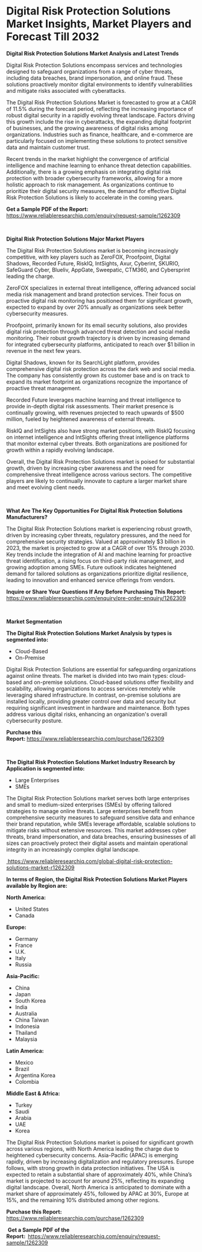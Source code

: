 <p><h1>Digital Risk Protection Solutions Market Insights, Market Players and Forecast Till 2032</h1></p><p><strong>Digital Risk Protection Solutions Market Analysis and Latest Trends</strong></p>
<p><p>Digital Risk Protection Solutions encompass services and technologies designed to safeguard organizations from a range of cyber threats, including data breaches, brand impersonation, and online fraud. These solutions proactively monitor digital environments to identify vulnerabilities and mitigate risks associated with cyberattacks.</p><p>The Digital Risk Protection Solutions Market is forecasted to grow at a CAGR of 11.5% during the forecast period, reflecting the increasing importance of robust digital security in a rapidly evolving threat landscape. Factors driving this growth include the rise in cyberattacks, the expanding digital footprint of businesses, and the growing awareness of digital risks among organizations. Industries such as finance, healthcare, and e-commerce are particularly focused on implementing these solutions to protect sensitive data and maintain customer trust.</p><p>Recent trends in the market highlight the convergence of artificial intelligence and machine learning to enhance threat detection capabilities. Additionally, there is a growing emphasis on integrating digital risk protection with broader cybersecurity frameworks, allowing for a more holistic approach to risk management. As organizations continue to prioritize their digital security measures, the demand for effective Digital Risk Protection Solutions is likely to accelerate in the coming years.</p></p>
<p><strong>Get a Sample PDF of the Report:&nbsp;</strong> <a href="https://www.reliableresearchiq.com/enquiry/request-sample/1262309?utm_campaign=2947&utm_medium=2&utm_source=Github&utm_content=ia&utm_term=20042025&utm_id=digital-risk-protection-solutions">https://www.reliableresearchiq.com/enquiry/request-sample/1262309</a></p>
<p>&nbsp;</p>
<p><strong>Digital Risk Protection Solutions Major Market Players</strong></p>
<p><p>The Digital Risk Protection Solutions market is becoming increasingly competitive, with key players such as ZeroFOX, Proofpoint, Digital Shadows, Recorded Future, RiskIQ, IntSights, Axur, Cyberint, SKURIO, SafeGuard Cyber, Blueliv, AppGate, Sweepatic, CTM360, and Cybersprint leading the charge. </p><p>ZeroFOX specializes in external threat intelligence, offering advanced social media risk management and brand protection services. Their focus on proactive digital risk monitoring has positioned them for significant growth, expected to expand by over 20% annually as organizations seek better cybersecurity measures.</p><p>Proofpoint, primarily known for its email security solutions, also provides digital risk protection through advanced threat detection and social media monitoring. Their robust growth trajectory is driven by increasing demand for integrated cybersecurity platforms, anticipated to reach over $1 billion in revenue in the next few years.</p><p>Digital Shadows, known for its SearchLight platform, provides comprehensive digital risk protection across the dark web and social media. The company has consistently grown its customer base and is on track to expand its market footprint as organizations recognize the importance of proactive threat management.</p><p>Recorded Future leverages machine learning and threat intelligence to provide in-depth digital risk assessments. Their market presence is continually growing, with revenues projected to reach upwards of $500 million, fueled by heightened awareness of external threats.</p><p>RiskIQ and IntSights also have strong market positions, with RiskIQ focusing on internet intelligence and IntSights offering threat intelligence platforms that monitor external cyber threats. Both organizations are positioned for growth within a rapidly evolving landscape.</p><p>Overall, the Digital Risk Protection Solutions market is poised for substantial growth, driven by increasing cyber awareness and the need for comprehensive threat intelligence across various sectors. The competitive players are likely to continually innovate to capture a larger market share and meet evolving client needs.</p></p>
<p>&nbsp;</p>
<p><strong>What Are The Key Opportunities For Digital Risk Protection Solutions Manufacturers?</strong></p>
<p><p>The Digital Risk Protection Solutions market is experiencing robust growth, driven by increasing cyber threats, regulatory pressures, and the need for comprehensive security strategies. Valued at approximately $3 billion in 2023, the market is projected to grow at a CAGR of over 15% through 2030. Key trends include the integration of AI and machine learning for proactive threat identification, a rising focus on third-party risk management, and growing adoption among SMEs. Future outlook indicates heightened demand for tailored solutions as organizations prioritize digital resilience, leading to innovation and enhanced service offerings from vendors.</p></p>
<p><strong>Inquire or Share Your Questions If Any Before Purchasing This Report:</strong> <a href="https://www.reliableresearchiq.com/enquiry/pre-order-enquiry/1262309?utm_campaign=2947&utm_medium=2&utm_source=Github&utm_content=ia&utm_term=20042025&utm_id=digital-risk-protection-solutions">https://www.reliableresearchiq.com/enquiry/pre-order-enquiry/1262309</a></p>
<p>&nbsp;</p>
<p><strong>Market Segmentation</strong></p>
<p><strong>The Digital Risk Protection Solutions Market Analysis by types is segmented into:</strong></p>
<p><ul><li>Cloud-Based</li><li>On-Premise</li></ul></p>
<p><p>Digital Risk Protection Solutions are essential for safeguarding organizations against online threats. The market is divided into two main types: cloud-based and on-premise solutions. Cloud-based solutions offer flexibility and scalability, allowing organizations to access services remotely while leveraging shared infrastructure. In contrast, on-premise solutions are installed locally, providing greater control over data and security but requiring significant investment in hardware and maintenance. Both types address various digital risks, enhancing an organization's overall cybersecurity posture.</p></p>
<p><strong>Purchase this Report:&nbsp;</strong><a href="https://www.reliableresearchiq.com/purchase/1262309?utm_campaign=2947&utm_medium=2&utm_source=Github&utm_content=ia&utm_term=20042025&utm_id=digital-risk-protection-solutions">https://www.reliableresearchiq.com/purchase/1262309</a></p>
<p>&nbsp;</p>
<p><strong>The Digital Risk Protection Solutions Market Industry Research by Application is segmented into:</strong></p>
<p><ul><li>Large Enterprises</li><li>SMEs</li></ul></p>
<p><p>The Digital Risk Protection Solutions market serves both large enterprises and small to medium-sized enterprises (SMEs) by offering tailored strategies to manage online threats. Large enterprises benefit from comprehensive security measures to safeguard sensitive data and enhance their brand reputation, while SMEs leverage affordable, scalable solutions to mitigate risks without extensive resources. This market addresses cyber threats, brand impersonation, and data breaches, ensuring businesses of all sizes can proactively protect their digital assets and maintain operational integrity in an increasingly complex digital landscape.</p></p>
<p><a href="https://www.reliableresearchiq.com/global-digital-risk-protection-solutions-market-r1262309?utm_campaign=2947&utm_medium=2&utm_source=Github&utm_content=ia&utm_term=20042025&utm_id=digital-risk-protection-solutions">&nbsp;https://www.reliableresearchiq.com/global-digital-risk-protection-solutions-market-r1262309</a></p>
<p><strong>In terms of Region, the Digital Risk Protection Solutions Market Players available by Region are:</strong></p>
<p>
    <p> <strong> North America: </strong>
        <ul>
            <li>United States</li>
            <li>Canada</li>
        </ul>
        </p> 
    <p> <strong> Europe: </strong>
        <ul>
            <li>Germany</li>
            <li>France</li>
            <li>U.K.</li>
            <li>Italy</li>
            <li>Russia</li>
        </ul>
        </p> 
    <p> <strong> Asia-Pacific: </strong>
        <ul>
            <li>China</li>
            <li>Japan</li>
            <li>South Korea</li>
            <li>India</li>
            <li>Australia</li>
            <li>China Taiwan</li>
            <li>Indonesia</li>
            <li>Thailand</li>
            <li>Malaysia</li>
        </ul>
        </p> 
    <p> <strong> Latin America: </strong>
        <ul>
            <li>Mexico</li>
            <li>Brazil</li>
            <li>Argentina Korea</li>
            <li>Colombia</li>
        </ul>
        </p> 
    <p> <strong> Middle East & Africa: </strong>
        <ul>
            <li>Turkey</li>
            <li>Saudi</li>
            <li>Arabia</li>
            <li>UAE</li>
            <li>Korea</li>
        </ul>
    </p>
    </p>
<p><p>The Digital Risk Protection Solutions market is poised for significant growth across various regions, with North America leading the charge due to heightened cybersecurity concerns. Asia-Pacific (APAC) is emerging rapidly, driven by increasing digitalization and regulatory pressures. Europe follows, with strong growth in data protection initiatives. The USA is expected to retain a substantial share of approximately 40%, while China’s market is projected to account for around 25%, reflecting its expanding digital landscape. Overall, North America is anticipated to dominate with a market share of approximately 45%, followed by APAC at 30%, Europe at 15%, and the remaining 10% distributed among other regions.</p></p>
<p><strong>Purchase this Report: </strong><a href="https://www.reliableresearchiq.com/purchase/1262309?utm_campaign=2947&utm_medium=2&utm_source=Github&utm_content=ia&utm_term=20042025&utm_id=digital-risk-protection-solutions">https://www.reliableresearchiq.com/purchase/1262309</a></p>
<p>&nbsp;<strong>Get a Sample PDF of the Report:&nbsp;&nbsp;</strong><a href="https://www.reliableresearchiq.com/enquiry/request-sample/1262309?utm_campaign=2947&utm_medium=2&utm_source=Github&utm_content=ia&utm_term=20042025&utm_id=digital-risk-protection-solutions">https://www.reliableresearchiq.com/enquiry/request-sample/1262309</a></p>
<p><strong></strong></p>
<p><p></p><p></p><p></p></p>